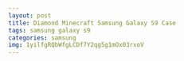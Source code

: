 ```yaml
---
layout: post
title: Diamond Minecraft Samsung Galaxy S9 Case
tags: samsung galaxy s9
categories: samsung
img: 1yilfgRQbWfgLCDf7Y2qg5g1mOx03rxoV
---
```

